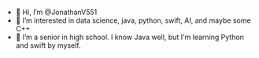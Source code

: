 - 👋 Hi, I’m @JonathanV551
- 👀 I’m interested in data science, java, python, swift, AI, and maybe some C++
- 🌱 I’m a senior in high school. I know Java well, but I'm learning Python and swift by myself.

<!---
JonathanV551/JonathanV551 is a ✨ special ✨ repository because its `README.md` (this file) appears on your GitHub profile.
You can click the Preview link to take a look at your changes.
--->
